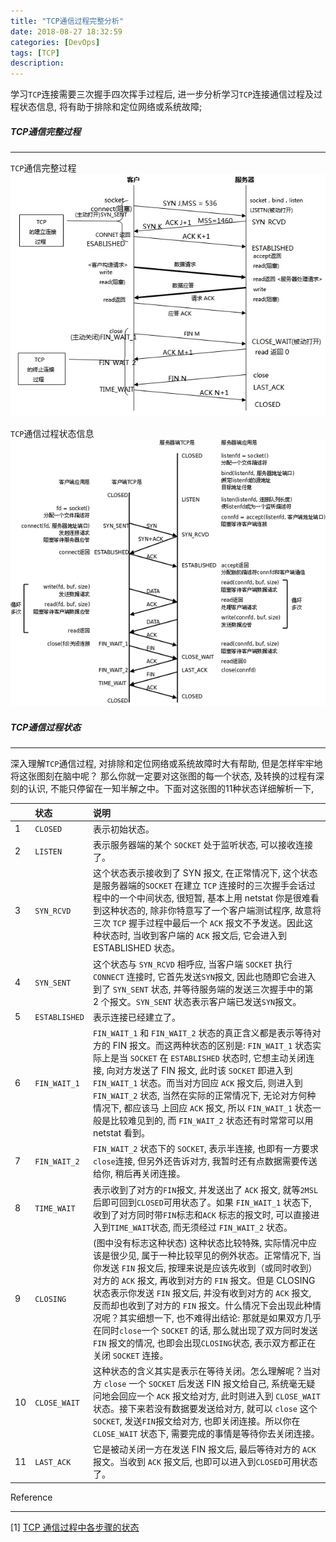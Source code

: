 ```yaml
---
title: "TCP通信过程完整分析"
date: 2018-08-27 18:32:59
categories: [DevOps]
tags: [TCP]
description:
---
```

学习`TCP`连接需要三次握手四次挥手过程后, 进一步分析学习`TCP`连接通信过程及过程状态信息, 将有助于排除和定位网络或系统故障;
<!--more-->

##### TCP通信完整过程
* * *
`TCP`通信完整过程
![](tcp-communication/state02.png)

`TCP`通信过程状态信息
![](tcp-communication/state01.png)

##### TCP通信过程状态
* * * 
深入理解`TCP`通信过程, 对排除和定位网络或系统故障时大有帮助, 但是怎样牢牢地将这张图刻在脑中呢？ 那么你就一定要对这张图的每一个状态, 及转换的过程有深刻的认识, 不能只停留在一知半解之中。下面对这张图的11种状态详细解析一下, 

||状态|说明|
|:---|:---|:---|
|1|`CLOSED`| 表示初始状态。|
|2|`LISTEN`|  表示服务器端的某个 `SOCKET` 处于监听状态, 可以接收连接了。|
|3|`SYN_RCVD`| 这个状态表示接收到了 SYN 报文, 在正常情况下, 这个状态是服务器端的`SOCKET` 在建立 `TCP` 连接时的三次握手会话过程中的一个中间状态, 很短暂, 基本上用 netstat 你是很难看到这种状态的, 除非你特意写了一个客户端测试程序, 故意将三次 `TCP` 握手过程中最后一个 `ACK` 报文不予发送。因此这种状态时, 当收到客户端的 `ACK` 报文后, 它会进入到 ESTABLISHED 状态。|
|4|`SYN_SENT`| 这个状态与 `SYN_RCVD` 相呼应, 当客户端 `SOCKET` 执行 `CONNECT` 连接时, 它首先发送`SYN`报文, 因此也随即它会进入到了 `SYN_SENT` 状态, 并等待服务端的发送三次握手中的第 2 个报文。`SYN_SENT` 状态表示客户端已发送`SYN`报文。|
|5|`ESTABLISHED`| 表示连接已经建立了。|
|6|`FIN_WAIT_1`| `FIN_WAIT_1` 和 `FIN_WAIT_2` 状态的真正含义都是表示等待对方的 FIN 报文。而这两种状态的区别是: `FIN_WAIT_1` 状态实际上是当 `SOCKET` 在 `ESTABLISHED` 状态时, 它想主动关闭连接, 向对方发送了 FIN 报文, 此时该 `SOCKET` 即进入到 `FIN_WAIT_1` 状态。而当对方回应 `ACK` 报文后, 则进入到 `FIN_WAIT_2` 状态, 当然在实际的正常情况下, 无论对方何种情况下, 都应该马 上回应 `ACK` 报文, 所以 `FIN_WAIT_1` 状态一般是比较难见到的, 而 `FIN_WAIT_2` 状态还有时常常可以用 netstat 看到。|
|7|`FIN_WAIT_2`|`FIN_WAIT_2` 状态下的 `SOCKET`, 表示半连接, 也即有一方要求`close`连接, 但另外还告诉对方, 我暂时还有点数据需要传送给你, 稍后再关闭连接。|
|8|`TIME_WAIT`| 表示收到了对方的`FIN`报文, 并发送出了 `ACK` 报文, 就等`2MSL`后即可回到`CLOSED`可用状态了。如果 `FIN_WAIT_1` 状态下, 收到了对方同时带`FIN`标志和`ACK` 标志的报文时, 可以直接进入到`TIME_WAIT`状态, 而无须经过 `FIN_WAIT_2` 状态。|
|9|`CLOSING`|(图中没有标志这种状态) 这种状态比较特殊, 实际情况中应该是很少见, 属于一种比较罕见的例外状态。正常情况下, 当你发送 `FIN` 报文后, 按理来说是应该先收到（或同时收到）对方的 `ACK` 报文, 再收到对方的 `FIN` 报文。但是 CLOSING 状态表示你发送 `FIN` 报文后, 并没有收到对方的 `ACK` 报文, 反而却也收到了对方的 `FIN` 报文。什么情况下会出现此种情况呢？其实细想一下, 也不难得出结论: 那就是如果双方几乎在同时`close`一个 `SOCKET` 的话, 那么就出现了双方同时发送 `FIN` 报文的情况, 也即会出现`CLOSING`状态, 表示双方都正在关闭 `SOCKET` 连接。|
|10|`CLOSE_WAIT`| 这种状态的含义其实是表示在等待关闭。怎么理解呢？当对方 `close` 一个 `SOCKET` 后发送 FIN 报文给自己, 系统毫无疑问地会回应一个 `ACK` 报文给对方, 此时则进入到 `CLOSE_WAIT` 状态。接下来若没有数据要发送给对方, 就可以 `close` 这个 `SOCKET`, 发送`FIN`报文给对方, 也即关闭连接。所以你在 `CLOSE_WAIT` 状态下, 需要完成的事情是等待你去关闭连接。|
|11|`LAST_ACK`| 它是被动关闭一方在发送 FIN 报文后, 最后等待对方的 `ACK` 报文。当收到 `ACK` 报文后, 也即可以进入到`CLOSED`可用状态了。|

Reference
* * *
[1] [TCP 通信过程中各步骤的状态](https://blog.csdn.net/tennysonsky/article/details/45646561)
